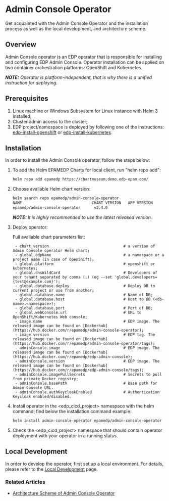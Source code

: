 # Admin Console Operator

Get acquainted with the Admin Console Operator and the installation process as well as the local development, 
and architecture scheme.

## Overview

Admin Console operator is an EDP operator that is responsible for installing and configuring EDP Admin Console. 
Operator installation can be applied on two container orchestration platforms: OpenShift and Kubernetes.

_**NOTE:** Operator is platform-independent, that is why there is a unified instruction for deploying._

## Prerequisites
1. Linux machine or Windows Subsystem for Linux instance with [Helm 3](https://helm.sh/docs/intro/install/) installed;
2. Cluster admin access to the cluster;
3. EDP project/namespace is deployed by following one of the instructions: [edp-install-openshift](https://github.com/epmd-edp/edp-install/blob/release/2.5/documentation/openshift_install_edp.md#edp-project) or [edp-install-kubernetes](https://github.com/epmd-edp/edp-install/blob/master/documentation/kubernetes_install_edp.md#edp-namespace).

## Installation
In order to install the Admin Console operator, follow the steps below:

1. To add the Helm EPAMEDP Charts for local client, run "helm repo add":
     ```bash
     helm repo add epamedp https://chartmuseum.demo.edp-epam.com/
     ```
2. Choose available Helm chart version:
     ```bash
     helm search repo epamedp/admin-console-operator
     NAME                               CHART VERSION   APP VERSION     DESCRIPTION
     epamedp/admin-console-operator      v2.4.0                          Helm chart for Golang application/service deplo...
     ```
  
    _**NOTE:** It is highly recommended to use the latest released version._

3. Deploy operator:

   Full available chart parameters list:
   ```
    - chart_version                                 # a version of Admin Console operator Helm chart;
    - global.edpName                                # a namespace or a project name (in case of OpenShift);
    - global.platform                               # openshift or kubernetes;
    - global.dnsWildCard                            # Developers of your tenant separated by comma (,) (eg --set 'global.developers={test@example.com}');
    - global.database.deploy                        # Deploy DB to current project or use from another;
    - global.database.name                          # Name of DB;
    - global.database.host                          # Host to DB (<db-name>.<namespace>);
    - global.database.port                          # Port of DB;
    - global.webConsole.url                         # URL to OpenShift/Kubernetes Web console;
    - image.name                                    # EDP image. The released image can be found on [Dockerhub](https://hub.docker.com/r/epamedp/admin-console-operator);
    - image.version                                 # EDP tag. The released image can be found on [Dockerhub](https://hub.docker.com/r/epamedp/admin-console-operator/tags);
    - adminConsole.image                            # EDP image. The released image can be found on [Dockerhub](https://hub.docker.com/r/epamedp/edp-admin-console);
    - adminConsole.version                          # EDP image. The released image can be found on [Dockerhub](https://hub.docker.com/r/epamedp/edp-admin-console/tags);
    - adminConsole.imagePullSecrets                 # Secrets to pull from private Docker registry;
    - adminConsole.basePath                         # Base path for Admin Console URL.
    - adminConsole.authKeycloakEnabled              # Authentication Keycloak enabled/disabled.
   ```

4. Install operator in the <edp_cicd_project> namespace with the helm command; find below the installation command example:
    ```bash
    helm install admin-console-operator epamedp/admin-console-operator --version <chart_version> --namespace <edp_cicd_project> --set name=admin-console-operator --set global.edpName=<edp_cicd_project> --set global.platform=<platform_type>
    ```
5. Check the <edp_cicd_project> namespace that should contain operator deployment with your operator in a running status.

## Local Development
In order to develop the operator, first set up a local environment. For details, please refer to the [Local Development](documentation/local_development.md) page.

### Related Articles

- [Architecture Scheme of Admin Console Operator](documentation/arch.md)